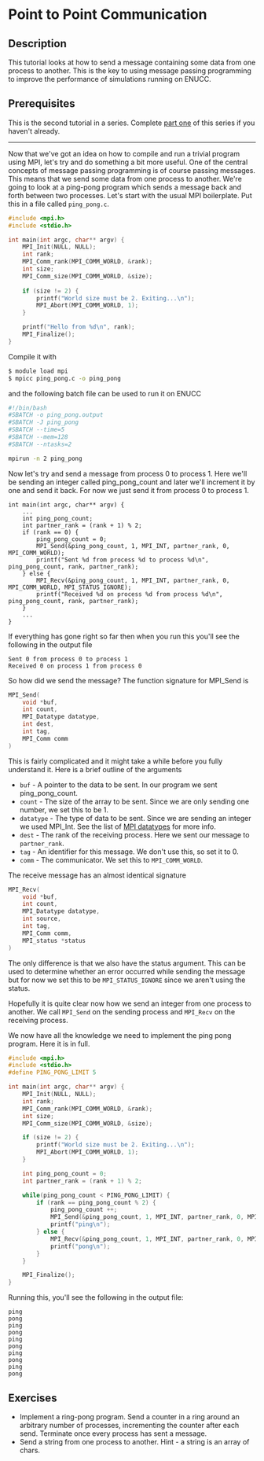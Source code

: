 # Point to Point Communication

## Description

This tutorial looks at how to send a message containing some data from one process to another. This is the key to using message passing programming to improve the performance of simulations running on ENUCC.

## Prerequisites

This is the second tutorial in a series. Complete [part one](../01-hello-mpi) of this series if you haven't already.

---

Now that we've got an idea on how to compile and run a trivial program using MPI, let's try and do something a bit more useful. One of the central concepts of message passing programming is of course passing messages. This means that we send some data from one process to another. We're going to look at a ping-pong program which sends a message back and forth between two processes. Let's start with the usual MPI boilerplate. Put this in a file called `ping_pong.c`.

```c
#include <mpi.h>
#include <stdio.h>

int main(int argc, char** argv) {
    MPI_Init(NULL, NULL);
    int rank;
    MPI_Comm_rank(MPI_COMM_WORLD, &rank);
    int size;
    MPI_Comm_size(MPI_COMM_WORLD, &size);
    
    if (size != 2) {
        printf("World size must be 2. Exiting...\n");
        MPI_Abort(MPI_COMM_WORLD, 1);
    }

    printf("Hello from %d\n", rank);
    MPI_Finalize();
}
```

Compile it with

```bash
$ module load mpi
$ mpicc ping_pong.c -o ping_pong
```

and the following batch file can be used to run it on ENUCC

```bash
#!/bin/bash
#SBATCH -o ping_pong.output
#SBATCH -J ping_pong
#SBATCH --time=5
#SBATCH --mem=128
#SBATCH --ntasks=2

mpirun -n 2 ping_pong
```

Now let's try and send a message from process 0 to process 1. Here we'll be sending an integer called ping_pong_count and later we'll increment it by one and send it back. For now we just send it from process 0 to process 1.

```
int main(int argc, char** argv) {
    ...
    int ping_pong_count;
    int partner_rank = (rank + 1) % 2;
    if (rank == 0) {
        ping_pong_count = 0;
        MPI_Send(&ping_pong_count, 1, MPI_INT, partner_rank, 0, MPI_COMM_WORLD);
        printf("Sent %d from process %d to process %d\n", ping_pong_count, rank, partner_rank);
    } else {
        MPI_Recv(&ping_pong_count, 1, MPI_INT, partner_rank, 0, MPI_COMM_WORLD, MPI_STATUS_IGNORE);
        printf("Received %d on process %d from process %d\n", ping_pong_count, rank, partner_rank);
    }
    ...
}
```

If everything has gone right so far then when you run this you'll see the following in the output file

```
Sent 0 from process 0 to process 1
Received 0 on process 1 from process 0
```

So how did we send the message? The function signature for MPI_Send is
```c
MPI_Send(
    void *buf,
    int count,
    MPI_Datatype datatype,
    int dest,
    int tag,
    MPI_Comm comm
)
```
This is fairly complicated and it might take a while before you fully understand it. Here is a brief outline of the arguments

- `buf` - A pointer to the data to be sent. In our program we sent ping_pong_count.
- `count` - The size of the array to be sent. Since we are only sending one number, we set this to be 1.
- `datatype` - The type of data to be sent. Since we are sending an integer we used MPI_Int. See the list of [MPI datatypes](https://www.mpich.org/static/docs/latest/www3/Constants.html) for more info.
- `dest` - The rank of the receiving process. Here we sent our message to `partner_rank`.
- `tag` - An identifier for this message. We don't use this, so set it to 0.
- `comm` - The communicator. We set this to `MPI_COMM_WORLD`.

The receive message has an almost identical signature
```c
MPI_Recv(
    void *buf,
    int count,
    MPI_Datatype datatype,
    int source,
    int tag,
    MPI_Comm comm,
    MPI_status *status
)
```
The only difference is that we also have the status argument. This can be used to determine whether an error occurred while sending the message but for now we set this to be `MPI_STATUS_IGNORE` since we aren't using the status.

Hopefully it is quite clear now how we send an integer from one process to another. We call `MPI_Send` on the sending process and `MPI_Recv` on the receiving process.

We now have all the knowledge we need to implement the ping pong program. Here it is in full.

```c
#include <mpi.h>
#include <stdio.h>
#define PING_PONG_LIMIT 5

int main(int argc, char** argv) {
    MPI_Init(NULL, NULL);
    int rank;
    MPI_Comm_rank(MPI_COMM_WORLD, &rank);
    int size;
    MPI_Comm_size(MPI_COMM_WORLD, &size);

    if (size != 2) {
        printf("World size must be 2. Exiting...\n");
        MPI_Abort(MPI_COMM_WORLD, 1);
    }

    int ping_pong_count = 0;
    int partner_rank = (rank + 1) % 2;

    while(ping_pong_count < PING_PONG_LIMIT) {
        if (rank == ping_pong_count % 2) {
            ping_pong_count ++;
            MPI_Send(&ping_pong_count, 1, MPI_INT, partner_rank, 0, MPI_COMM_WORLD);
            printf("ping\n");
        } else {
            MPI_Recv(&ping_pong_count, 1, MPI_INT, partner_rank, 0, MPI_COMM_WORLD, MPI_STATUS_IGNORE);
            printf("pong\n");
        }
    }

    MPI_Finalize();
}
```

Running this, you'll see the following in the output file:
```
ping
pong
ping
pong
ping
pong
ping
pong
ping
pong
```

## Exercises

- Implement a ring-pong program. Send a counter in a ring around an arbitrary number of processes, incrementing the counter after each send. Terminate once every process has sent a message.
- Send a string from one process to another. Hint - a string is an array of chars.

